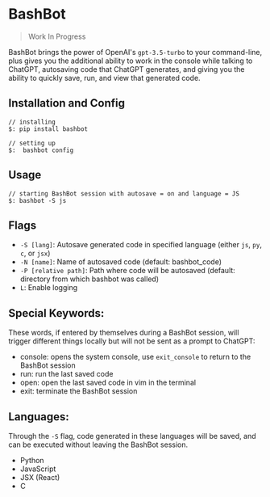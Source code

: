 # BashBot
> Work In Progress

BashBot brings the power of OpenAI's `gpt-3.5-turbo` to your command-line, plus gives you the additional ability to work in the console while talking to ChatGPT, autosaving code that ChatGPT generates, and giving you the ability to quickly save, run, and view that generated code.

## Installation and Config
```shell
// installing
$: pip install bashbot

// setting up
$:  bashbot config
```

## Usage
```shell
// starting BashBot session with autosave = on and language = JS
$: bashbot -S js

```

## Flags
* `-S [lang]`: Autosave generated code in specified language (either `js`, `py`, `c`, or `jsx`)
* `-N [name]`: Name of autosaved code (default: bashbot_code)
* `-P [relative path]`: Path where code will be autosaved (default: directory from which bashbot was called)
* `L`: Enable logging

## Special Keywords:
These words, if entered by themselves during a BashBot session, will trigger different things locally but will not be sent as a prompt to ChatGPT:
* console: opens the system console, use `exit_console` to return to the BashBot session
* run: run the last saved code
* open: open the last saved code in vim in the terminal
* exit: terminate the BashBot session


## Languages:
Through the `-S` flag, code generated in these languages will be saved, and can be executed without leaving the BashBot session.
* Python
* JavaScript
* JSX (React)
* C

